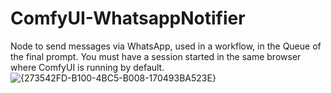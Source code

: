 # ComfyUI-WhatsappNotifier
Node to send messages via WhatsApp, used in a workflow, in the Queue of the final prompt. You must have a session started in the same browser where ComfyUI is running by default.
![{273542FD-B100-4BC5-B008-170493BA523E}](https://github.com/user-attachments/assets/7e9767d9-32ca-4e77-b603-a0970c8d8420)
